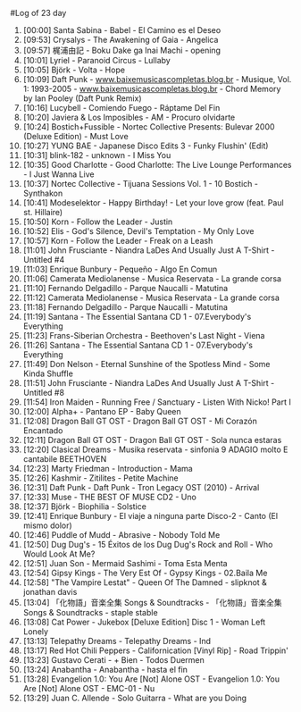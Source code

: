 #Log of 23 day

1. [00:00] Santa Sabina - Babel - El Camino es el Deseo
1. [09:53] Crysalys - The Awakening of Gaia - Angelica
1. [09:57] 梶浦由記 - Boku Dake ga Inai Machi - opening
1. [10:01] Lyriel - Paranoid Circus - Lullaby
1. [10:05] Björk - Volta - Hope
1. [10:09] Daft Punk - www.baixemusicascompletas.blog.br - Musique, Vol. 1: 1993-2005 - www.baixemusicascompletas.blog.br - Chord Memory by Ian Pooley (Daft Punk Remix)
1. [10:16] Lucybell - Comiendo Fuego - Ráptame Del Fin
1. [10:20] Javiera & Los Imposibles - AM - Procuro olvidarte
1. [10:24] Bostich+Fussible - Nortec Collective Presents: Bulevar 2000 (Deluxe Edition) - Must Love
1. [10:27] YUNG BAE - Japanese Disco Edits 3 - Funky Flushin' (Edit)
1. [10:31] blink-182 - unknown - I Miss You
1. [10:35] Good Charlotte - Good Charlotte: The Live Lounge Performances - I Just Wanna Live
1. [10:37] Nortec Collective - Tijuana Sessions Vol. 1 - 10 Bostich - Synthakon
1. [10:41] Modeselektor - Happy Birthday! - Let your love grow (feat. Paul st. Hillaire)
1. [10:50] Korn - Follow the Leader - Justin
1. [10:52] Elis - God's Silence, Devil's Temptation - My Only Love
1. [10:57] Korn - Follow the Leader - Freak on a Leash
1. [11:01] John Frusciante - Niandra LaDes And Usually Just A T-Shirt - Untitled #4
1. [11:03] Enrique Bunbury - Pequeño - Algo En Comun
1. [11:06] Camerata Mediolanense - Musica Reservata - La grande corsa
1. [11:10] Fernando Delgadillo - Parque Naucalli - Matutina
1. [11:12] Camerata Mediolanense - Musica Reservata - La grande corsa
1. [11:18] Fernando Delgadillo - Parque Naucalli - Matutina
1. [11:19] Santana - The Essential Santana CD 1 - 07.Everybody's Everything
1. [11:23] Frans-Siberian Orchestra - Beethoven's Last Night - Viena
1. [11:26] Santana - The Essential Santana CD 1 - 07.Everybody's Everything
1. [11:49] Don Nelson - Eternal Sunshine of the Spotless Mind - Some Kinda Shuffle
1. [11:51] John Frusciante - Niandra LaDes And Usually Just A T-Shirt - Untitled #8
1. [11:54] Iron Maiden - Running Free / Sanctuary - Listen With Nicko! Part I
1. [12:00] Alpha+ - Pantano EP​ - Baby Queen
1. [12:08] Dragon Ball GT OST - Dragon Ball GT OST - Mi Corazón Encantado
1. [12:11] Dragon Ball GT OST - Dragon Ball GT OST - Sola nunca estaras
1. [12:20] Clasical Dreams - Musika reservata - sinfonia 9 ADAGIO molto E cantabile BEETHOVEN
1. [12:23] Marty Friedman - Introduction - Mama
1. [12:26] Kashmir - Zitilites - Petite Machine
1. [12:31] Daft Punk - Daft Punk - Tron Legacy OST (2010) - Arrival
1. [12:33] Muse - THE BEST OF MUSE CD2 - Uno
1. [12:37] Björk - Biophilia - Solstice
1. [12:41] Enrique Bunbury - El viaje a ninguna parte Disco-2 - Canto (El mismo dolor)
1. [12:46] Puddle of Mudd - Abrasive - Nobody Told Me
1. [12:50] Dug Dug's - 15 Éxitos de los Dug Dug's Rock and Roll - Who Would Look At Me?
1. [12:51] Juan Son - Mermaid Sashimi - Toma Esta Menta
1. [12:54] Gipsy Kings - The Very Est Of - Gypsy Kings - 02.Baila Me
1. [12:58] "The Vampire Lestat" - Queen Of The Damned - slipknot & jonathan davis
1. [13:04] 「化物語」音楽全集 Songs & Soundtracks - 「化物語」音楽全集 Songs & Soundtracks - staple stable
1. [13:08] Cat Power - Jukebox [Deluxe Edition] Disc 1 - Woman Left Lonely
1. [13:13] Telepathy Dreams - Telepathy Dreams - Ind
1. [13:17] Red Hot Chili Peppers - Californication [Vinyl Rip] - Road Trippin'
1. [13:23] Gustavo Cerati - + Bien - Todos Duermen
1. [13:24] Anabantha - Anabantha - hasta el fin
1. [13:28] Evangelion 1.0: You Are [Not] Alone OST - Evangelion 1.0: You Are [Not] Alone OST - EMC-01 - Nu
1. [13:29] Juan C. Allende - Solo Guitarra - What are you Doing
